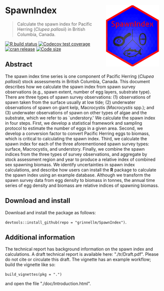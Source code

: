 # SpawnIndex <img src='sticker/sticker.png' align="right" height="200"/>

> Calculate the spawn index for Pacific Herring (*Clupea pallasii*) in British Columbia, Canada.

[![R build status](https://github.com/grinnellm/SpawnIndex/workflows/R-CMD-check/badge.svg)](https://github.com/grinnellm/SpawnIndex/actions)
[![Codecov test coverage](https://codecov.io/gh/grinnellm/SpawnIndex/branch/master/graph/badge.svg)](https://codecov.io/gh/grinnellm/SpawnIndex)
[![cran release](https://www.r-pkg.org/badges/version/SpawnIndex?color=blue)](https://cran.r-project.org/package=SpawnIndex)
[![Code size](https://img.shields.io/github/languages/code-size/grinnellm/SpawnIndex.svg)](https://github.com/grinnellm/SpawnIndex)

## Abstract

The spawn index time series is one component of Pacific Herring (*Clupea pallasii*) stock assessments in British Columbia, Canada.
This document describes how we calculate the spawn index from spawn survey observations (e.g., spawn extent, number of egg layers, substrate type).
There are three types of spawn survey observations:
(1) observations of spawn taken from the surface usually at low tide;
(2) underwater observations of spawn on giant kelp, Macrocystis (*Macrocystis* spp.); and
(3) underwater observations of spawn on other types of algae and the substrate, which we refer to as `understory.'
We calculate the spawn index in four steps.
First, we develop a statistical framework and sampling protocol to estimate the number of eggs in a given area.
Second, we develop a conversion factor to convert Pacific Herring eggs to biomass, which is critical to calculating the spawn index.
Third, we calculate the spawn index for each of the three aforementioned spawn survey types: surface, Macrocystis, and understory.
Finally, we combine the spawn indices from the three types of survey observations, and
aggregate by stock assessment region and year to produce a relative index of combined sex spawning biomass.
We identify uncertainties in spawn index calculations, and
describe how users can install the **R** package to calculate the spawn index using an example database.
Although we transform the spawn survey data from egg density to biomass in tonnes, the annual time series of egg density and biomass are relative indices of spawning biomass.

## Download and install

Download and install the package as follows:

`devtools::install_github(repo = "grinnellm/SpawnIndex")`.

## Additional information

The technical report has background information on the spawn index and calculations.
A draft technical report is available here: "./tr/Draft.pdf".
Please do not cite or circulate this draft.
The vignette has an example workflow; build the vignette like so:

`build_vignettes(pkg = ".")`

and open the file "./doc/Introduction.html".
